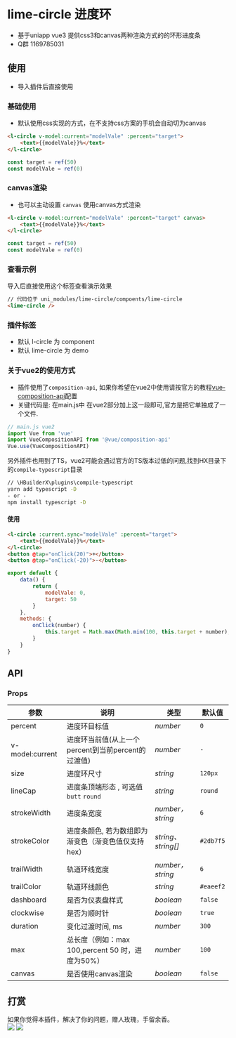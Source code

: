 # lime-circle 进度环
- 基于uniapp vue3 提供css3和canvas两种渲染方式的的环形进度条
- Q群 1169785031

## 使用
- 导入插件后直接使用

### 基础使用
- 默认使用css实现的方式，在不支持css方案的手机会自动切为canvas

```html
<l-circle v-model:current="modelVale" :percent="target">
	<text>{{modelVale}}%</text>
</l-circle>
```
```js
const target = ref(50)
const modelVale = ref(0)
```

### canvas渲染
- 也可以主动设置 `canvas` 使用canvas方式渲染

```html
<l-circle v-model:current="modelVale" :percent="target" canvas>
	<text>{{modelVale}}%</text>
</l-circle>
```
```js
const target = ref(50)
const modelVale = ref(0)
```

### 查看示例
导入后直接使用这个标签查看演示效果

```html
// 代码位于 uni_modules/lime-circle/compoents/lime-circle
<lime-circle />
```


### 插件标签
- 默认 l-circle 为 component
- 默认 lime-circle 为 demo

### 关于vue2的使用方式
- 插件使用了`composition-api`, 如果你希望在vue2中使用请按官方的教程[vue-composition-api](https://uniapp.dcloud.net.cn/tutorial/vue-composition-api.html)配置
- 关键代码是: 在main.js中 在vue2部分加上这一段即可,官方是把它单独成了一个文件.

```js
// main.js vue2
import Vue from 'vue'
import VueCompositionAPI from '@vue/composition-api'
Vue.use(VueCompositionAPI)
```
另外插件也用到了TS，vue2可能会遇过官方的TS版本过低的问题,找到HX目录下的`compile-typescript`目录
```cmd
// \HBuilderX\plugins\compile-typescript
yarn add typescript -D
- or - 
npm install typescript -D
```

#### 使用

```html
<l-circle :current.sync="modelVale" :percent="target">
	<text>{{modelVale}}%</text>
</l-circle>
<button @tap="onClick(20)">+</button>
<button @tap="onClick(-20)">-</button>
```
```js
export default {
	data() {
		return {
			modelVale: 0,
			target: 50
		}
	},
	methods: {
		onClick(number) {
			this.target = Math.max(Math.min(100, this.target + number), 0)
		}
	}
}
```


## API

### Props

| 参数                       | 说明                                                         | 类型             | 默认值       |
| --------------------------| ------------------------------------------------------------ | ---------------- | ------------ |
| percent                   | 进度环目标值                                                    | <em>number</em>  | `0`        |
| v-model:current           | 进度环当前值(从上一个percent到当前percent的过渡值)              | <em>number</em>  | `-`        |
| size                      | 进度环尺寸                                                     | <em>string</em>  | `120px`     |
| lineCap           		| 进度条顶端形态 , 可选值 `butt` `round`                           | <em>string</em>  | `round`      |
| strokeWidth           	| 进度条宽度                   									 | <em>number，string</em>  | `6`      |
| strokeColor           	| 进度条颜色, 若为数组即为渐变色（渐变色值仅支持hex）           	| <em>string、string[]</em>  | `#2db7f5`  |
| trailWidth             	| 轨道环线宽度          					                     	| <em>number，string</em>  | `6`  |
| trailColor             	| 轨道环线颜色         					                     	| <em>string</em>  | `#eaeef2`  |
| dashboard             	| 是否为仪表盘样式        					                     | <em>boolean</em>  | `false`  |
| clockwise             	| 是否为顺时针      					                    		 | <em>boolean</em>  | `true`  |
| duration             		| 变化过渡时间, ms      					                    	| <em>number</em>  | `300`  |
| max             		    | 总长度（例如：max 100,percent 50 时，进度为50%）   				| <em>number</em>  | `100`  |
| canvas             		| 是否使用canvas渲染  					                    	| <em>boolean</em>  | `false`  |


## 打赏

如果你觉得本插件，解决了你的问题，赠人玫瑰，手留余香。  
![](https://testingcf.jsdelivr.net/gh/liangei/image@1.9/alipay.png)
![](https://testingcf.jsdelivr.net/gh/liangei/image@1.9/wpay.png)